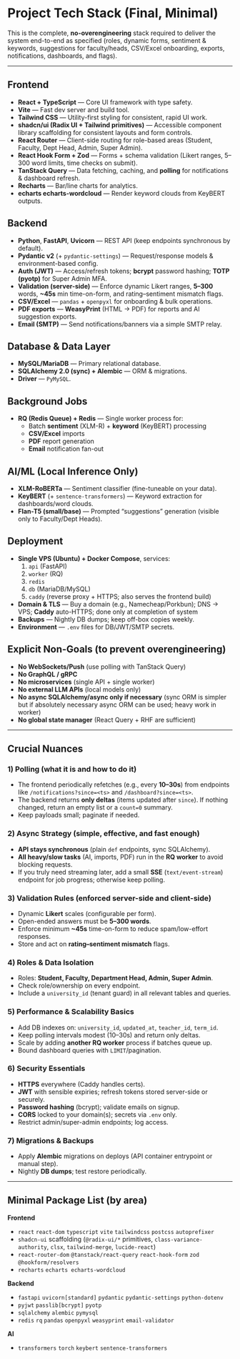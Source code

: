 # Project Tech Stack (Final, Minimal)

This is the complete, **no-overengineering** stack required to deliver the system end-to-end as specified (roles, dynamic forms, sentiment & keywords, suggestions for faculty/heads, CSV/Excel onboarding, exports, notifications, dashboards, and flags).

---

## Frontend

-   **React + TypeScript** — Core UI framework with type safety.
-   **Vite** — Fast dev server and build tool.
-   **Tailwind CSS** — Utility-first styling for consistent, rapid UI work.
-   **shadcn/ui (Radix UI + Tailwind primitives)** — Accessible component library scaffolding for consistent layouts and form controls.
-   **React Router** — Client-side routing for role-based areas (Student, Faculty, Dept Head, Admin, Super Admin).
-   **React Hook Form + Zod** — Forms + schema validation (Likert ranges, 5–300 word limits, time checks on submit).
-   **TanStack Query** — Data fetching, caching, and **polling** for notifications & dashboard refresh.
-   **Recharts** — Bar/line charts for analytics.
-   **echarts echarts-wordcloud** — Render keyword clouds from KeyBERT outputs.

## Backend

-   **Python**, **FastAPI**, **Uvicorn** — REST API (keep endpoints synchronous by default).
-   **Pydantic v2** (+ `pydantic-settings`) — Request/response models & environment-based config.
-   **Auth (JWT)** — Access/refresh tokens; **bcrypt** password hashing; **TOTP (pyotp)** for Super Admin MFA.
-   **Validation (server-side)** — Enforce dynamic Likert ranges, **5–300** words, **~45s** min time-on-form, and rating–sentiment mismatch flags.
-   **CSV/Excel** — `pandas` + `openpyxl` for onboarding & bulk operations.
-   **PDF exports** — **WeasyPrint** (HTML → PDF) for reports and AI suggestion exports.
-   **Email (SMTP)** — Send notifications/banners via a simple SMTP relay.

## Database & Data Layer

-   **MySQL/MariaDB** — Primary relational database.
-   **SQLAlchemy 2.0 (sync) + Alembic** — ORM & migrations.
-   **Driver** — `PyMySQL`.

## Background Jobs

-   **RQ (Redis Queue) + Redis** — Single worker process for:
    -   Batch **sentiment** (XLM-R) + **keyword** (KeyBERT) processing
    -   **CSV/Excel** imports
    -   **PDF** report generation
    -   **Email** notification fan-out

## AI/ML (Local Inference Only)

-   **XLM-RoBERTa** — Sentiment classifier (fine-tuneable on your data).
-   **KeyBERT** (+ `sentence-transformers`) — Keyword extraction for dashboards/word clouds.
-   **Flan-T5 (small/base)** — Prompted “suggestions” generation (visible only to Faculty/Dept Heads).

## Deployment

-   **Single VPS (Ubuntu) + Docker Compose**, services:
    1. `api` (FastAPI)
    2. `worker` (RQ)
    3. `redis`
    4. `db` (MariaDB/MySQL)
    5. `caddy` (reverse proxy + HTTPS; also serves the frontend build)
-   **Domain & TLS** — Buy a domain (e.g., Namecheap/Porkbun); DNS → VPS; **Caddy** auto-HTTPS; done only at completion of system
-   **Backups** — Nightly DB dumps; keep off-box copies weekly.
-   **Environment** — `.env` files for DB/JWT/SMTP secrets.

## Explicit Non-Goals (to prevent overengineering)

-   **No WebSockets/Push** (use polling with TanStack Query)
-   **No GraphQL / gRPC**
-   **No microservices** (single API + single worker)
-   **No external LLM APIs** (local models only)
-   **No async SQLAlchemy/async only if necessary** (sync ORM is simpler but if absolutely necessary async ORM can be used; heavy work in worker)
-   **No global state manager** (React Query + RHF are sufficient)

---

## Crucial Nuances

### 1) Polling (what it is and how to do it)

-   The frontend periodically refetches (e.g., every **10–30s**) from endpoints like `/notifications?since=<ts>` and `/dashboard?since=<ts>`.
-   The backend returns **only deltas** (items updated after `since`). If nothing changed, return an empty list or a `count=0` summary.
-   Keep payloads small; paginate if needed.

### 2) Async Strategy (simple, effective, and fast enough)

-   **API stays synchronous** (plain `def` endpoints, sync SQLAlchemy).
-   **All heavy/slow tasks** (AI, imports, PDF) run in the **RQ worker** to avoid blocking requests.
-   If you truly need streaming later, add a small **SSE** (`text/event-stream`) endpoint for job progress; otherwise keep polling.

### 3) Validation Rules (enforced server-side **and** client-side)

-   Dynamic **Likert** scales (configurable per form).
-   Open-ended answers must be **5–300 words**.
-   Enforce minimum **~45s** time-on-form to reduce spam/low-effort responses.
-   Store and act on **rating–sentiment mismatch** flags.

### 4) Roles & Data Isolation

-   Roles: **Student, Faculty, Department Head, Admin, Super Admin**.
-   Check role/ownership on every endpoint.
-   Include a `university_id` (tenant guard) in all relevant tables and queries.

### 5) Performance & Scalability Basics

-   Add DB indexes on: `university_id`, `updated_at`, `teacher_id`, `term_id`.
-   Keep polling intervals modest (10–30s) and return only deltas.
-   Scale by adding **another RQ worker** process if batches queue up.
-   Bound dashboard queries with `LIMIT`/pagination.

### 6) Security Essentials

-   **HTTPS** everywhere (Caddy handles certs).
-   **JWT** with sensible expiries; refresh tokens stored server-side or securely.
-   **Password hashing** (bcrypt); validate emails on signup.
-   **CORS** locked to your domain(s); secrets via `.env` only.
-   Restrict admin/super-admin endpoints; log access.

### 7) Migrations & Backups

-   Apply **Alembic** migrations on deploys (API container entrypoint or manual step).
-   Nightly **DB dumps**; test restore periodically.

---

## Minimal Package List (by area)

**Frontend**

-   `react` `react-dom` `typescript` `vite` `tailwindcss` `postcss` `autoprefixer`
-   `shadcn-ui` scaffolding (`@radix-ui/*` primitives, `class-variance-authority`, `clsx`, `tailwind-merge`, `lucide-react`)
-   `react-router-dom` `@tanstack/react-query` `react-hook-form` `zod` `@hookform/resolvers`
-   `recharts` `echarts echarts-wordcloud`

**Backend**

-   `fastapi` `uvicorn[standard]` `pydantic` `pydantic-settings` `python-dotenv`
-   `pyjwt` `passlib[bcrypt]` `pyotp`
-   `sqlalchemy` `alembic` `pymysql`
-   `redis` `rq` `pandas` `openpyxl` `weasyprint` `email-validator`

**AI**

-   `transformers` `torch` `keybert` `sentence-transformers`
